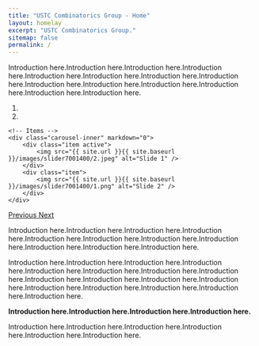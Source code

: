 ```yaml
---
title: "USTC Combinatorics Group - Home"
layout: homelay
excerpt: "USTC Combinatorics Group."
sitemap: false
permalink: /
---
```


Introduction here.Introduction here.Introduction here.Introduction here.Introduction here.Introduction here.Introduction here.Introduction here.Introduction here.Introduction here.Introduction here.Introduction here.Introduction here.Introduction here.

<div markdown="0" id="carousel" class="carousel slide" data-ride="carousel" data-interval="4000" data-pause="hover" >
    <!-- Menu -->
    <ol class="carousel-indicators">
        <li data-target="#carousel" data-slide-to="0" class="active"></li>
        <li data-target="#carousel" data-slide-to="1"></li>
    </ol>


    <!-- Items -->
    <div class="carousel-inner" markdown="0">
        <div class="item active">
            <img src="{{ site.url }}{{ site.baseurl }}/images/slider7001400/2.jpeg" alt="Slide 1" />
        </div>
        <div class="item">
            <img src="{{ site.url }}{{ site.baseurl }}/images/slider7001400/1.png" alt="Slide 2" />
        </div>
    </div>
  <a class="left carousel-control" href="#carousel" role="button" data-slide="prev">
    <span class="glyphicon glyphicon-chevron-left" aria-hidden="true"></span>
    <span class="sr-only">Previous</span>
  </a>
  <a class="right carousel-control" href="#carousel" role="button" data-slide="next">
    <span class="glyphicon glyphicon-chevron-right" aria-hidden="true"></span>
    <span class="sr-only">Next</span>
  </a>
</div>



Introduction here.Introduction here.Introduction here.Introduction here.Introduction here.Introduction here.Introduction here.Introduction here.Introduction here.Introduction here.Introduction here.

Introduction here.Introduction here.Introduction here.Introduction here.Introduction here.Introduction here.Introduction here.Introduction here.Introduction here.Introduction here.Introduction here.Introduction here.Introduction here.Introduction here.Introduction here.Introduction here.Introduction here.

 **Introduction here.Introduction here.Introduction here.Introduction here.** 


Introduction here.Introduction here.Introduction here.Introduction here.Introduction here.Introduction here.

<div align=center>
&nbsp;<br>
&nbsp;<br>
&nbsp;<br>
<!--<img src="{{ site.url }}{{ site.baseurl }}/images/logopic/logo.svg" style="width: 300px">-->
</div>
